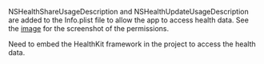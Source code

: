 
NSHealthShareUsageDescription and NSHealthUpdateUsageDescription are added to the Info.plist file to allow the app to access health data.
See the [image](./HealthPermissions.png) for the screenshot of the permissions.

Need to embed the HealthKit framework in the project to access the health data.
